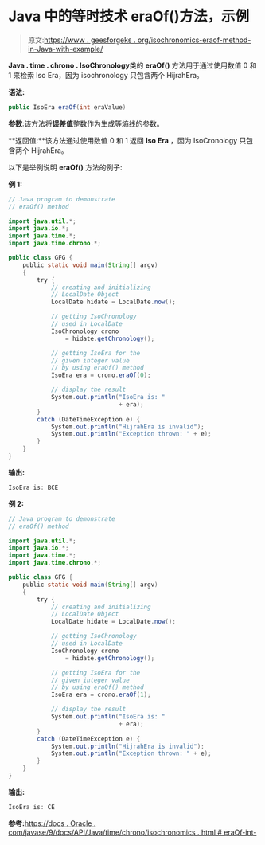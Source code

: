 # Java 中的等时技术 eraOf()方法，示例

> 原文:[https://www . geesforgeks . org/isochronomics-eraof-method-in-Java-with-example/](https://www.geeksforgeeks.org/isochronology-eraof-method-in-java-with-example/)

**Java . time . chrono . IsoChronology**类的 **eraOf()** 方法用于通过使用数值 0 和 1 来检索 Iso Era，因为 isochronology 只包含两个 HijrahEra。

**语法:**

```java
public IsoEra eraOf(int eraValue)
```

**参数**:该方法将**误差值**整数作为生成等熵线的参数。

**返回值:**该方法通过使用数值 0 和 1 返回 **Iso Era** ，因为 IsoCronology 只包含两个 HijrahEra。

以下是举例说明 **eraOf()** 方法的例子:

**例 1:**

```java
// Java program to demonstrate
// eraOf() method

import java.util.*;
import java.io.*;
import java.time.*;
import java.time.chrono.*;

public class GFG {
    public static void main(String[] argv)
    {
        try {
            // creating and initializing
            // LocalDate Object
            LocalDate hidate = LocalDate.now();

            // getting IsoChronology
            // used in LocalDate
            IsoChronology crono
                = hidate.getChronology();

            // getting IsoEra for the
            // given integer value
            // by using eraOf() method
            IsoEra era = crono.eraOf(0);

            // display the result
            System.out.println("IsoEra is: "
                               + era);
        }
        catch (DateTimeException e) {
            System.out.println("HijrahEra is invalid");
            System.out.println("Exception thrown: " + e);
        }
    }
}
```

**输出:**

```java
IsoEra is: BCE

```

**例 2:**

```java
// Java program to demonstrate
// eraOf() method

import java.util.*;
import java.io.*;
import java.time.*;
import java.time.chrono.*;

public class GFG {
    public static void main(String[] argv)
    {
        try {
            // creating and initializing
            // LocalDate Object
            LocalDate hidate = LocalDate.now();

            // getting IsoChronology
            // used in LocalDate
            IsoChronology crono
                = hidate.getChronology();

            // getting IsoEra for the
            // given integer value
            // by using eraOf() method
            IsoEra era = crono.eraOf(1);

            // display the result
            System.out.println("IsoEra is: "
                               + era);
        }
        catch (DateTimeException e) {
            System.out.println("HijrahEra is invalid");
            System.out.println("Exception thrown: " + e);
        }
    }
}
```

**输出:**

```java
IsoEra is: CE

```

**参考:**[https://docs . Oracle . com/javase/9/docs/API/Java/time/chrono/isochronomics . html # eraOf-int-](https://docs.oracle.com/javase/9/docs/api/java/time/chrono/IsoChronology.html#eraOf-int-)